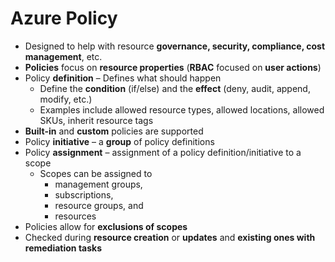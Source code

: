 # Azure Policy

- Designed to help with resource **governance, security, compliance, cost management**, etc.
- **Policies** focus on **resource properties** (**RBAC** focused on **user actions**)
- Policy **definition** – Defines what should happen
    - Define the **condition** (if/else) and the **effect** (deny, audit, append, modify, etc.)
    - Examples include allowed resource types, allowed locations, allowed SKUs, inherit resource tags
- **Built-in** and **custom** policies are supported
- Policy **initiative** – a **group** of policy definitions
- Policy **assignment** – assignment of a policy definition/initiative to a scope
    - Scopes can be assigned to
        - management groups,
        - subscriptions,
        - resource groups, and
        - resources
- Policies allow for **exclusions of scopes**
- Checked during **resource creation** or **updates** and **existing ones with remediation tasks**